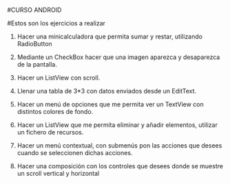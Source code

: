 #CURSO ANDROID

#Estos son los ejercicios a realizar

1. Hacer una minicalculadora que permita sumar y restar, utilizando RadioButton

2. Mediante un CheckBox hacer que una imagen aparezca y desaparezca de la pantalla.

3. Hacer un ListView con scroll.

4. Llenar una tabla de 3*3 con datos enviados desde un EditText.

5. Hacer un menú de opciones que me permita ver un TextView con distintos colores de fondo.

6. Hacer un ListView que me permita eliminar y añadir elementos, utilizar un fichero de recursos.

7. Hacer un menú contextual, con submenús pon las acciones que desees cuando se seleccionen dichas acciones.

8. Hacer  una composición  con los controles que desees donde se muestre un scroll vertical y horizontal
